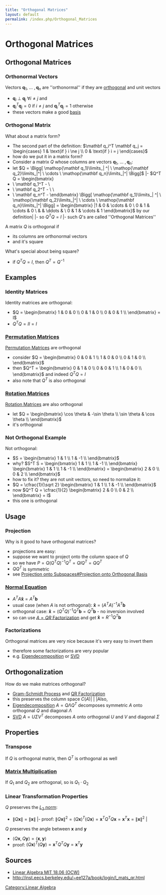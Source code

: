 ```yaml
---
title: "Orthogonal Matrices"
layout: default
permalink: /index.php/Orthogonal_Matrices
---
```


# Orthogonal Matrices

## Orthogonal Matrices
### Orthonormal Vectors
Vectors $\mathbf q_1, \ ... \ , \mathbf q_n$ are ''orthonormal'' if they are [orthogonal](Vector_Orthogonality) and unit vectors 
- $\mathbf q_i \; \bot \; \mathbf q_j \ \forall i \ne j$ and
- $\mathbf q_i^T \mathbf q_j = 0$ if $i \ne j$ and $\mathbf q_i^T \mathbf q_j = 1$ otherwise
- these vectors make a good [basis](Basis_(Linear_Algebra)) 


### Orthogonal Matrix
What about a matrix form?
- The second part of the definition: $\mathbf q_i^T \mathbf q_j = 
\begin{cases} 
1 & \text{if } i \ne j \\
0 & \text{if } i = j
\end{cases}$
- how do we put it in a matrix form? 
- Consider a matrix $Q$ whose columns are vectors $\mathbf q_1, \ ... \ , \mathbf q_n$:
- let $Q = \Bigg[ \mathop{\mathbf q_1}\limits_| ^| \ \mathop{\mathbf q_2}\limits_|^| \ \cdots \  \mathop{\mathbf q_n}\limits_|^| \Bigg]$ |- $Q^T Q = 
\begin{bmatrix}
- \ \mathbf q_1^T - \\
- \ \mathbf q_2^T - \\
\\ 
- \ \mathbf q_n^T -
\end{bmatrix}
\Bigg[ \mathop{\mathbf q_1}\limits_| ^| \ \mathop{\mathbf q_2}\limits_|^| \ \cdots \  \mathop{\mathbf q_n}\limits_|^| \Bigg] = \begin{bmatrix} |1 & 0 & \cdots & 0 \\
0 & 1 & \cdots & 0 \\
 &  & \ddots &  \\
0 & 1 & \cdots & 1
\end{bmatrix}$ by our definition|   |- so $Q^T Q = I$ |- such $Q$'s are called ''Orthogonal Matrices'' 


A matrix $Q$ is orthogonal if 
- its columns are orthonormal vectors 
- and it's square

What's special about being square?
- if $Q^T Q = I$, then $Q^T = Q^{-1}$


## Examples
### Identity Matrices
Identity matrices are orthogonal:
- $Q = \begin{bmatrix}
1 & 0 & 0 \\
0 & 1 & 0 \\
0 & 0 & 1 \\
\end{bmatrix} = I$
- $Q^T Q = I I = I$


### [Permutation Matrices](Permutation_Matrices)
[Permutation Matrices](Permutation_Matrices) are orthogonal
- consider $Q = \begin{bmatrix}
0 & 0 & 1 \\
1 & 0 & 0 \\
0 & 1 & 0 \\
\end{bmatrix}$
- then $Q^T = \begin{bmatrix}
0 & 1 & 0 \\
0 & 0 & 1 \\
1 & 0 & 0 \\
\end{bmatrix}$ and indeed $Q^T Q = I$
- also note that $Q^T$ is also orthogonal 


### [Rotation Matrices](Rotation_Matrices)
[Rotation Matrices](Rotation_Matrices) are also orthogonal
- let $Q = \begin{bmatrix}
\cos \theta & -\sin \theta \\
\sin \theta & \cos \theta \\
\end{bmatrix}$
- it's orthogonal


### Not Orthogonal Example
Not orthogonal:
- $S = \begin{bmatrix}
1 & 1 \\
1 & -1 \\
\end{bmatrix}$
- why? $S^T S = \begin{bmatrix}
1 & 1 \\
1 & -1 \\
\end{bmatrix} \begin{bmatrix}
1 & 1 \\
1 & -1 \\
\end{bmatrix} = \begin{bmatrix}
2 & 0 \\
0 & 2 \\
\end{bmatrix}$
- how to fix it? they are not unit vectors, so need to normalize it:
- $Q = \cfrac{1}{\sqrt 2} \begin{bmatrix}
1 & 1 \\
1 & -1 \\
\end{bmatrix}$ 
- now $Q^T Q = \cfrac{1}{2} \begin{bmatrix}
2 & 0 \\
0 & 2 \\
\end{bmatrix} = I$
- this one is orthogonal



## Usage
### Projection
Why is it good to have orthogonal matrices? 
- projections are easy:
- suppose we want to project onto the column space of $Q$
- so we have $P = Q (Q^T Q)^{-1} Q^T = Q I Q^T = Q Q^T$
- $Q Q^T$ is symmetric
- see [Projection onto Subspaces#Projection onto Orthogonal Basis](Projection_onto_Subspaces#Projection_onto_Orthogonal_Basis)


### [Normal Equation](Normal_Equation)
- $A^T A \mathbf{\hat x} = A^T \mathbf b$
- usual case (when $A$ is not orthogonal): $\mathbf{\hat x} = (A^T A)^{-1} A^T \mathbf b$
- orthogonal case: $\mathbf{\hat x} = (Q^T Q)^{-1} Q^T \mathbf b = Q^T \mathbf b$ - no inversion involved
- so can use [$A = QR$ Factorization](QR_Factorization) and get $\mathbf{\hat x} = R^{-1} Q^T \mathbf b$


### Factorizations
Orthogonal matrices are very nice because it's very easy to invert them
- therefore some factorizations are very popular
- e.g. [Eigendecomposition](Eigendecomposition) or [SVD](SVD)


## Orthogonalization
How do we make matrices orthogonal? 
- [Gram-Schmidt Process](Gram-Schmidt_Process) and [QR Factorization](QR_Factorization)
- this preserves the column space $C(A)$|    | |Also, 
- [Eigendecomposition](Eigendecomposition) $A = Q \Lambda Q^T$ decomposes symmetric $A$ onto orthogonal $Q$ and diagonal $\Lambda$
- [SVD](SVD) $A = U \Sigma V^T$ decomposes $A$ onto orthogonal $U$ and $V$ and diagonal $\Sigma$



## Properties
### Transpose
If $Q$ is orthogonal matrix, then $Q^T$ is orthogonal as well


### [Matrix Multiplication](Matrix_Multiplication)
If $Q_1$ and $Q_2$ are orthogonal, so is $Q_1 \cdot Q_2$


### Linear Transformation Properties
$Q$ preserves the [$L_2$ norm](Euclidean_Distance):
- $\|  Q \mathbf x \| = \| \mathbf x \|$ |- proof: $\|  Q \mathbf x \|^2 = (Q \mathbf x)^T (Q \mathbf x) = \mathbf x^T Q^T Q \mathbf x = \mathbf x^T \mathbf x = \| \mathbf x \|^2$ |

$Q$ preserves the angle between $\mathbf x$ and $\mathbf y$
- $\langle Q \mathbf x, Q \mathbf y \rangle = \langle \mathbf x, \mathbf y \rangle$
- proof: $(Q \mathbf x)^T (Q \mathbf y) = \mathbf x^T Q^T Q \mathbf y = \mathbf x^T \mathbf y$



## Sources
- [Linear Algebra MIT 18.06 (OCW)](Linear_Algebra_MIT_18.06_(OCW))
- http://inst.eecs.berkeley.edu/~ee127a/book/login/l_mats_qr.html

[Category:Linear Algebra](Category_Linear_Algebra)